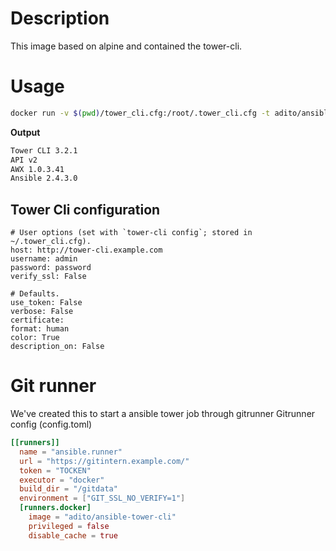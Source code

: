# Description
This image based on alpine and contained the tower-cli.

# Usage

```bash
docker run -v $(pwd)/tower_cli.cfg:/root/.tower_cli.cfg -t adito/ansible-tower-cli sh -c "tower-cli version"
```
**Output**
```bash
Tower CLI 3.2.1
API v2
AWX 1.0.3.41
Ansible 2.4.3.0
```

## Tower Cli configuration
```
# User options (set with `tower-cli config`; stored in ~/.tower_cli.cfg).
host: http://tower-cli.example.com
username: admin
password: password
verify_ssl: False

# Defaults.
use_token: False
verbose: False
certificate:
format: human
color: True
description_on: False
```

# Git runner
We've created this to start a ansible tower job through gitrunner
Gitrunner config (config.toml)

```toml
[[runners]]
  name = "ansible.runner"
  url = "https://gitintern.example.com/"
  token = "TOCKEN"
  executor = "docker"
  build_dir = "/gitdata"
  environment = ["GIT_SSL_NO_VERIFY=1"]
  [runners.docker]
    image = "adito/ansible-tower-cli"
    privileged = false
    disable_cache = true
```

